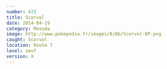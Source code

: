 ```yaml
---
number: 472
title: Scorvol
date: 2014-04-19
category: Masuda
image: http://www.pokepedia.fr/images/8/8b/Scorvol-DP.png
caught: Scorvol
location: Route 7
level: oeuf
version: X
---
```

